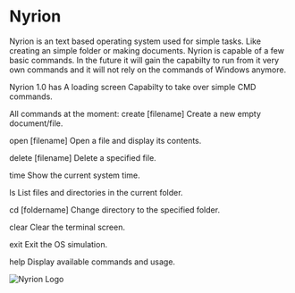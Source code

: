 # Nyrion
Nyrion is an text based operating system used for simple tasks. Like creating an simple folder or making documents. 
Nyrion is capable of a few basic commands. In the future it will gain the capabilty to run from it very own commands and it will not rely on the commands of Windows anymore.

Nyrion 1.0 has
A loading screen
Capabilty to take over simple CMD commands.

All commands at the moment:
create [filename]
Create a new empty document/file.

open [filename]
Open a file and display its contents.

delete [filename]
Delete a specified file.

time
Show the current system time.

ls
List files and directories in the current folder.

cd [foldername]
Change directory to the specified folder.

clear
Clear the terminal screen.

exit
Exit the OS simulation.

help
Display available commands and usage.

![Nyrion Logo](https://github.com/user-attachments/assets/e9b7d50d-5388-459a-ac43-da38341dbb9b)


